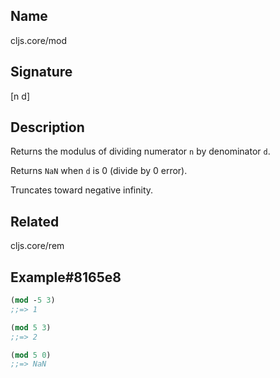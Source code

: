 ## Name
cljs.core/mod

## Signature
[n d]

## Description

Returns the modulus of dividing numerator `n` by denominator `d`.

Returns `NaN` when `d` is 0 (divide by 0 error).

Truncates toward negative infinity.

## Related
cljs.core/rem

## Example#8165e8

```clj
(mod -5 3)
;;=> 1

(mod 5 3)
;;=> 2

(mod 5 0)
;;=> NaN
```

